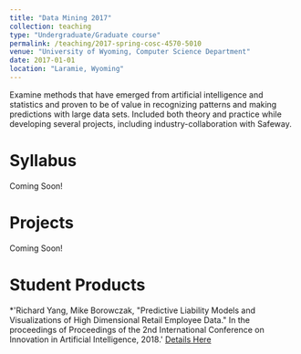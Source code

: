 ```yaml
---
title: "Data Mining 2017"
collection: teaching
type: "Undergraduate/Graduate course"
permalink: /teaching/2017-spring-cosc-4570-5010
venue: "University of Wyoming, Computer Science Department"
date: 2017-01-01
location: "Laramie, Wyoming"
---
```


Examine methods that have emerged from artificial intelligence and statistics and proven to be of value in recognizing patterns and making predictions with large data sets. Included both theory and practice while developing several projects, including industry-collaboration with Safeway.


Syllabus
======
Coming Soon!

Projects
======
Coming Soon!

Student Products
======

*'Richard Yang,  Mike Borowczak, &quot;Predictive Liability Models and Visualizations of High Dimensional Retail Employee Data.&quot; In the proceedings of Proceedings of the 2nd International Conference on Innovation in Artificial Intelligence, 2018.' [Details Here](/publication/2018-06-19-Predictive-Liability-Models-and-Visualizations-of-High-Dimensional-Retail-Employee-Data)
